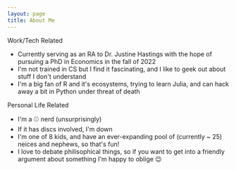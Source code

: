 ```yaml
---
layout: page
title: About Me
---
```


Work/Tech Related

- Currently serving as an RA to Dr. Justine Hastings with the hope of pursuing a PhD in Economics in the fall of 2022
- I'm not trained in CS but I find it fascinating, and I like to geek out about stuff I don't understand
- I'm a big fan of R and it's ecosystems, trying to learn Julia, and can hack away a bit in Python under threat of death

Personal Life Related

- I'm a ⚾ nerd (unsurprisingly)
- If it has discs involved, I'm down
- I'm one of 8 kids, and have an ever-expanding pool of (currently ~ 25) neices and nephews, so that's fun!
- I love to debate philisophical things, so if you want to get into a friendly argument about something I'm happy to oblige 😉
